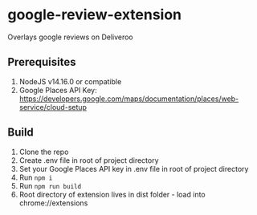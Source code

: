# google-review-extension

Overlays google reviews on Deliveroo

## Prerequisites

1. NodeJS v14.16.0 or compatible
2. Google Places API Key: https://developers.google.com/maps/documentation/places/web-service/cloud-setup

## Build

1. Clone the repo
2. Create .env file in root of project directory
3. Set your Google Places API key in .env file in root of project directory
4. Run `npm i`
5. Run `npm run build`
6. Root directory of extension lives in dist folder - load into chrome://extensions
